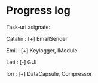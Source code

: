 # Progress log

Task-uri asignate:

Catalin : 
[+] EmailSender


Emil :
[+] Keylogger, IModule


Leti :
[-] GUI


Ion : 
[+] DataCapsule, Compressor
